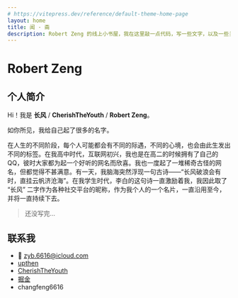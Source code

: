 ```yaml
---
# https://vitepress.dev/reference/default-theme-home-page
layout: home
title: 闻 · 斋
description: Robert Zeng 的线上小书屋，我在这里敲一点代码，写一些文字，以及一些关于诗、书、旅行、摄影之类的点滴
---
```


# Robert Zeng

## 个人简介

Hi！我是 **长风** / **CherishTheYouth** / **Robert Zeng**。

如你所见，我给自己起了很多的名字。

在人生的不同阶段，每个人可能都会有不同的际遇，不同的心境，也会由此生发出不同的标签。在我高中时代，互联网初兴，我也是在高二的时候拥有了自己的 QQ，彼时大家都为起一个好听的网名而欣喜。我也一度起了一堆稀奇古怪的网名，但都觉得不甚满意。有一天，我脑海突然浮现一句古诗——“长风破浪会有时，直挂云帆济沧海”。在我学生时代，李白的这句诗一直激励着我，我因此取了 “长风” 二字作为各种社交平台的昵称，作为我个人的一个名片，一直沿用至今，并将一直持续下去。

> 还没写完...

## 联系我

- 📧 zyb.6616@icloud.com
- <div flex items-center gap-x-1><div class="i-uil-github-alt inline-block" /> <a href="https://github.com/upthen" op:60 hover:op90>upthen</a></div>
- <div flex items-center gap-x-1><div class="i-fa6-brands-github-alt inline-block" /> <a href="https://github.com/cherishtheyouth" op:60 hover:op90>CherishTheYouth</a></div>
- <div flex items-center gap-x-1><div class="i-fa6-brands-blogger-b inline-block" /> <a href="https://juejin.cn/user/4248168662043367" op:60 hover:op90>掘金</a></div>
- <div flex items-center gap-x-1><div class="i-simple-icons-wechat inline-block" /> <span  op:60 hover:op90 cursor-pointer class="underline-slide-in">changfeng6616</span></div>
